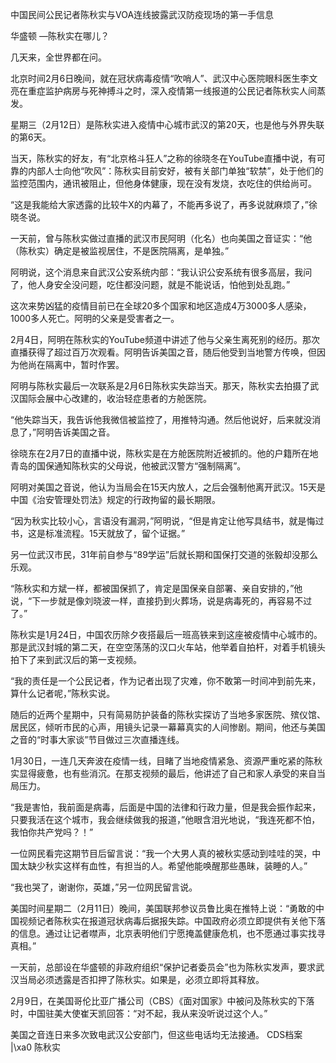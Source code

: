 

中国民间公民记者陈秋实与VOA连线披露武汉防疫现场的第一手信息 

华盛顿 —陈秋实在哪儿？

几天来，全世界都在问。

北京时间2月6日晚间，就在冠状病毒疫情“吹哨人”、武汉中心医院眼科医生李文亮在重症监护病房与死神搏斗之时，深入疫情第一线报道的公民记者陈秋实人间蒸发。

星期三（2月12日）是陈秋实进入疫情中心城市武汉的第20天，也是他与外界失联的第6天。

当天，陈秋实的好友，有“北京格斗狂人”之称的徐晓冬在YouTube直播中说，有可靠的内部人士向他“吹风”：陈秋实目前安好，被有关部门单独“软禁”，处于他们的监控范围内，通讯被阻止，但他身体健康，现在没有发烧，衣吃住的供给尚可。

“这是我能给大家透露的比较牛X的内幕了，不能再多说了，再多说就麻烦了，”徐晓冬说。

一天前，曾与陈秋实做过直播的武汉市民阿明（化名）也向美国之音证实：“他（陈秋实）确定是被监视居住，不是医院隔离，是单独。”

阿明说，这个消息来自武汉公安系统内部：“我认识公安系统有很多高层，我问了，他人身安全没问题，吃住都没问题，就是不能说话，怕他到处乱跑。”

这次来势凶猛的疫情目前已在全球20多个国家和地区造成4万3000多人感染，1000多人死亡。阿明的父亲是受害者之一。

2月4日，阿明在陈秋实的YouTube频道中讲述了他与父亲生离死别的经历。那次直播获得了超过百万次观看。阿明告诉美国之音，随后他受到当地警方传唤，但因为他尚在隔离中，暂时作罢。

阿明与陈秋实最后一次联系是2月6日陈秋实失踪当天。那天，陈秋实去拍摄了武汉国际会展中心改建的，收治轻症患者的方舱医院。

“他失踪当天，我告诉他我微信被监控了，用推特沟通。然后他说好，后来就没消息了，”阿明告诉美国之音。

徐晓东在2月7日的直播中说，陈秋实是在方舱医院附近被抓的。他的户籍所在地青岛的国保通知陈秋实的父母说，他被武汉警方“强制隔离”。

阿明对美国之音说，他认为当局会在15天内放人，之后会强制他离开武汉。15天是中国《治安管理处罚法》规定的行政拘留的最长期限。

“因为秋实比较小心，言语没有漏洞，”阿明说，“但是肯定让他写具结书，就是悔过书，这是标准流程。15天就放了，留个证据。”

另一位武汉市民，31年前自参与“89学运”后就长期和国保打交道的张毅却没那么乐观。

“陈秋实和方斌一样，都被国保抓了，肯定是国保亲自部署、亲自安排的，”他说，“下一步就是像刘晓波一样，直接扔到火葬场，说是病毒死的，再容易不过了。”

陈秋实是1月24日，中国农历除夕夜搭最后一班高铁来到这座被疫情中心城市的。那是武汉封城的第二天，在空空荡荡的汉口火车站，他举着自拍杆，对着手机镜头拍下了来到武汉后的第一支视频。

“我的责任是一个公民记者，作为记者出现了灾难，你不敢第一时间冲到前先来，算什么记者呢，”陈秋实说。

随后的近两个星期中，只有简易防护装备的陈秋实探访了当地多家医院、殡仪馆、居民区，倾听市民的心声，用镜头记录一幕幕真实的人间惨剧。期间，他还与美国之音的“时事大家谈”节目做过三次直播连线。

1月30日，一连几天奔波在疫情一线，目睹了当地疫情紧急、资源严重吃紧的陈秋实显得疲惫，也有些消沉。在那支视频的最后，他讲述了自己和家人承受的来自当局压力。

“我是害怕，我前面是病毒，后面是中国的法律和行政力量，但是我会振作起来，只要我活在这个城市，我会继续做我的报道，”他眼含泪光地说，“我连死都不怕，我怕你共产党吗？！”

一位网民看完这期节目后留言说：“我一个大男人真的被秋实感动到哇哇的哭，中国太缺少秋实这样有血性，有担当的人。希望他能唤醒那些愚昧，装睡的人。”

“我也哭了，谢谢你，英雄，”另一位网民留言说。

美国时间星期二（2月11日）晚间，美国联邦参议员鲁比奥在推特上说：“勇敢的中国视频记者陈秋实在报道冠状病毒后据报失踪。中国政府必须立即提供有关他下落的信息。通过让记者噤声，北京表明他们宁愿掩盖健康危机，也不愿通过事实找寻真相。”

一天前，总部设在华盛顿的非政府组织“保护记者委员会”也为陈秋实发声，要求武汉当局必须透露是否扣押了陈秋实。如果是，必须立即将其释放。

2月9日，在美国哥伦比亚广播公司（CBS）《面对国家》中被问及陈秋实的下落时，中国驻美大使崔天凯回答：“对不起，我从来没听说过这个人。”

美国之音连日来多次致电武汉公安部门，但这些电话均无法接通。 CDS档案 |\xa0 陈秋实 
